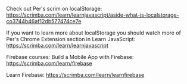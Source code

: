 Check out Per's scrim on localStorage: https://scrimba.com/learn/learnjavascript/aside-what-is-localstorage-co3744b46af12db577474ce7e

If you want to learn more about localStorage you should watch more of Per's Chrome Extension section in Learn JavaScript:
https://scrimba.com/learn/learnjavascript

Firebase courses:
Build a Mobile App with Firebase: https://scrimba.com/learn/firebase

Learn Firebase: https://scrimba.com/learn/learnfirebase
